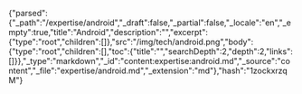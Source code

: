 {"parsed":{"_path":"/expertise/android","_draft":false,"_partial":false,"_locale":"en","_empty":true,"title":"Android","description":"","excerpt":{"type":"root","children":[]},"src":"/img/tech/android.png","body":{"type":"root","children":[],"toc":{"title":"","searchDepth":2,"depth":2,"links":[]}},"_type":"markdown","_id":"content:expertise:android.md","_source":"content","_file":"expertise/android.md","_extension":"md"},"hash":"1zockxrzqM"}